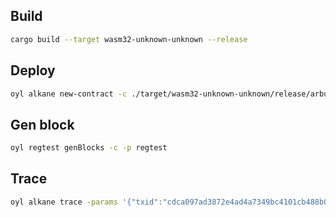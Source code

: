 ## Build
```bash
cargo build --target wasm32-unknown-unknown --release
```

## Deploy
```bash
oyl alkane new-contract -c ./target/wasm32-unknown-unknown/release/arbuz_child.wasm -data 3,10 -p regtest
```

## Gen block
```bash
oyl regtest genBlocks -c -p regtest
```

## Trace
```bash
oyl alkane trace -params '{"txid":"cdca097ad3872e4ad4a7349bc4101cb488b080059b67892a5872a2549cdfb87a","vout":3}' -p regtest
```
